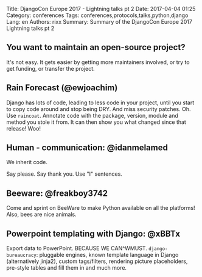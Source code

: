 Title: DjangoCon Europe 2017 - Lightning talks pt 2
Date:   2017-04-04 01:25
Category: conferences
Tags: conferences,protocols,talks,python,django
Lang: en
Authors: rixx
Summary: Summary of the DjangoCon Europe 2017 Lightning talks pt 2


## You want to maintain an open-source project?

It's not easy. It gets easier by getting more maintainers involved, or try to get funding, or transfer the project.

## Rain Forecast (@ewjoachim)

Django has lots of code, leading to less code in your project, until you start to copy code around and stop being DRY.
And miss security patches. Oh. Use `raincoat`. Annotate code with the package, version, module and method you stole it from. It
can then show you what changed since that release! Woo!

## Human - communication: @idanmelamed

We inherit code.

Say please. Say thank you. Use "I" sentences.

## Beeware: @freakboy3742

Come and sprint on BeeWare to make Python available on all the platforms! Also, bees are nice animals.

## Powerpoint templating with Django:  @xBBTx

Export data to PowerPoint. BECAUSE WE CAN^WMUST. `django-bureaucracy`: pluggable engines, known template language in
Django (alternatively jinja2), custom tags/filters, rendering picture placeholders, pre-style tables and fill them in
and much more.
